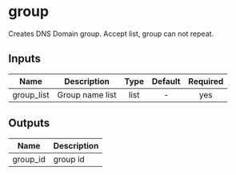 # group

Creates DNS Domain group. Accept list, group can not repeat.

<!-- BEGINNING OF PRE-COMMIT-TERRAFORM DOCS HOOK -->

## Inputs

| Name | Description | Type | Default | Required |
|------|-------------|:----:|:-----:|:-----:|
| group_list | Group name list | list | - | yes |


## Outputs

| Name | Description |
|------|-------------|
| group_id | group id |

<!-- END OF PRE-COMMIT-TERRAFORM DOCS HOOK -->
